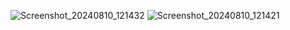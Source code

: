 ![Screenshot_20240810_121432](https://github.com/user-attachments/assets/02f45533-cd54-4982-9288-b325071b0224)  ![Screenshot_20240810_121421](https://github.com/user-attachments/assets/0c19e2cf-187f-4c0e-998e-229ef4f4d5a6)
